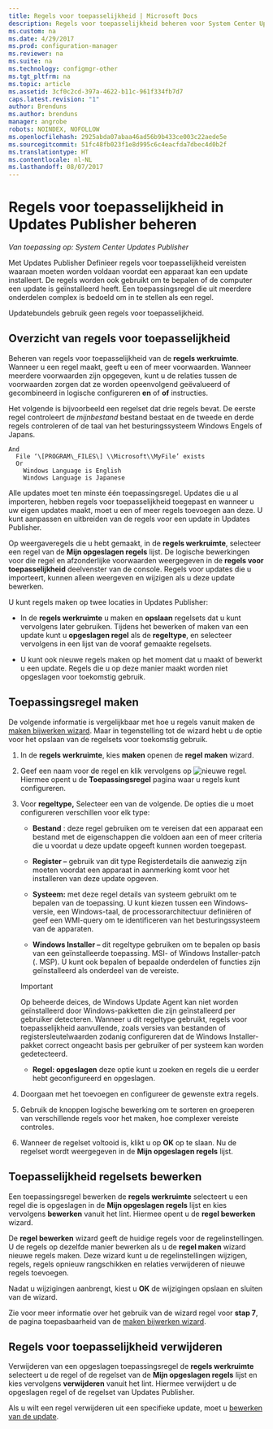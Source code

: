 ```yaml
---
title: Regels voor toepasselijkheid | Microsoft Docs
description: Regels voor toepasselijkheid beheren voor System Center Updates Publisher
ms.custom: na
ms.date: 4/29/2017
ms.prod: configuration-manager
ms.reviewer: na
ms.suite: na
ms.technology: configmgr-other
ms.tgt_pltfrm: na
ms.topic: article
ms.assetid: 3cf0c2cd-397a-4622-b11c-961f334fb7d7
caps.latest.revision: "1"
author: Brenduns
ms.author: brenduns
manager: angrobe
robots: NOINDEX, NOFOLLOW
ms.openlocfilehash: 2925abda07abaa46ad56b9b433ce003c22aede5e
ms.sourcegitcommit: 51fc48fb023f1e8d995c6c4eacfda7dbec4d0b2f
ms.translationtype: HT
ms.contentlocale: nl-NL
ms.lasthandoff: 08/07/2017
---
```

# <a name="manage-applicability-rules-in-updates-publisher"></a>Regels voor toepasselijkheid in Updates Publisher beheren

*Van toepassing op: System Center Updates Publisher*

Met Updates Publisher Definieer regels voor toepasselijkheid vereisten waaraan moeten worden voldaan voordat een apparaat kan een update installeert. De regels worden ook gebruikt om te bepalen of de computer een update is geïnstalleerd heeft. Een toepassingsregel die uit meerdere onderdelen complex is bedoeld om in te stellen als een regel.

Updatebundels gebruik geen regels voor toepasselijkheid.

## <a name="overview-of-applicability-rules"></a>Overzicht van regels voor toepasselijkheid
Beheren van regels voor toepasselijkheid van de **regels werkruimte**. Wanneer u een regel maakt, geeft u een of meer voorwaarden. Wanneer meerdere voorwaarden zijn opgegeven, kunt u de relaties tussen de voorwaarden zorgen dat ze worden opeenvolgend geëvalueerd of gecombineerd in logische configureren **en** of **of** instructies.

Het volgende is bijvoorbeeld een regelset dat drie regels bevat. De eerste regel controleert de *mijnbestand* bestand bestaat en de tweede en derde regels controleren of de taal van het besturingssysteem Windows Engels of Japans.

    And  
      File ‘\[PROGRAM\_FILES\] \\Microsoft\\MyFile’ exists  
      Or  
        Windows Language is English   
        Windows Language is Japanese

Alle updates moet ten minste één toepassingsregel. Updates die u al importeren, hebben regels voor toepasselijkheid toegepast en wanneer u uw eigen updates maakt, moet u een of meer regels toevoegen aan deze. U kunt aanpassen en uitbreiden van de regels voor een update in Updates Publisher.

Op weergaveregels die u hebt gemaakt, in de **regels werkruimte**, selecteer een regel van de **Mijn opgeslagen regels** lijst. De logische bewerkingen voor die regel en afzonderlijke voorwaarden weergegeven in de **regels voor toepasselijkheid** deelvenster van de console. Regels voor updates die u importeert, kunnen alleen weergeven en wijzigen als u deze update bewerken.

U kunt regels maken op twee locaties in Updates Publisher:

-   In de **regels werkruimte** u maken en **opslaan** regelsets dat u kunt vervolgens later gebruiken. Tijdens het bewerken of maken van een update kunt u **opgeslagen regel** als de **regeltype**, en selecteer vervolgens in een lijst van de vooraf gemaakte regelsets.

-   U kunt ook nieuwe regels maken op het moment dat u maakt of bewerkt u een update. Regels die u op deze manier maakt worden niet opgeslagen voor toekomstig gebruik.

## <a name="create-applicability-rule"></a>Toepassingsregel maken
De volgende informatie is vergelijkbaar met hoe u regels vanuit maken de [maken bijwerken wizard](/sccm/sum/tools/create-updates-with-updates-publisher#the-create-update-wizard). Maar in tegenstelling tot de wizard hebt u de optie voor het opslaan van de regelsets voor toekomstig gebruik.

1.  In de **regels werkruimte**, kies **maken** openen de **regel maken** wizard.

2.  Geef een naam voor de regel en klik vervolgens op ![nieuwe regel](media/newrule.png). Hiermee opent u de **Toepassingsregel** pagina waar u regels kunt configureren.

3.  Voor **regeltype,** Selecteer een van de volgende. De opties die u moet configureren verschillen voor elk type:

    -   **Bestand** : deze regel gebruiken om te vereisen dat een apparaat een bestand met de eigenschappen die voldoen aan een of meer criteria die u voordat u deze update opgeeft kunnen worden toegepast.

    -   **Register –** gebruik van dit type Registerdetails die aanwezig zijn moeten voordat een apparaat in aanmerking komt voor het installeren van deze update opgeven.

    -   **Systeem:** met deze regel details van systeem gebruikt om te bepalen van de toepassing. U kunt kiezen tussen een Windows-versie, een Windows-taal, de processorarchitectuur definiëren of geef een WMI-query om te identificeren van het besturingssysteem van de apparaten.

    -   **Windows Installer –** dit regeltype gebruiken om te bepalen op basis van een geïnstalleerde toepassing. MSI- of Windows Installer-patch (. MSP). U kunt ook bepalen of bepaalde onderdelen of functies zijn geïnstalleerd als onderdeel van de vereiste.

       > [!IMPORTANT]   
       > Op beheerde deices, de Windows Update Agent kan niet worden geïnstalleerd door Windows-pakketten die zijn geïnstalleerd per gebruiker detecteren. Wanneer u dit regeltype gebruikt, regels voor toepasselijkheid aanvullende, zoals versies van bestanden of registersleutelwaarden zodanig configureren dat de Windows Installer-pakket correct ongeacht basis per gebruiker of per systeem kan worden gedetecteerd.

    -   **Regel: opgeslagen** deze optie kunt u zoeken en regels die u eerder hebt geconfigureerd en opgeslagen.

4.  Doorgaan met het toevoegen en configureer de gewenste extra regels.

5.  Gebruik de knoppen logische bewerking om te sorteren en groeperen van verschillende regels voor het maken, hoe complexer vereiste controles.

6.  Wanneer de regelset voltooid is, klikt u op **OK** op te slaan. Nu de regelset wordt weergegeven in de **Mijn opgeslagen regels** lijst.

## <a name="edit-applicability-rule-sets"></a>Toepasselijkheid regelsets bewerken
Een toepassingsregel bewerken de **regels werkruimte** selecteert u een regel die is opgeslagen in de **Mijn opgeslagen regels** lijst en kies vervolgens **bewerken** vanuit het lint. Hiermee opent u de **regel bewerken** wizard.

De **regel bewerken** wizard geeft de huidige regels voor de regelinstellingen. U de regels op dezelfde manier bewerken als u de **regel maken** wizard nieuwe regels maken. Deze wizard kunt u de regelinstellingen wijzigen, regels, regels opnieuw rangschikken en relaties verwijderen of nieuwe regels toevoegen.

Nadat u wijzigingen aanbrengt, kiest u **OK** de wijzigingen opslaan en sluiten van de wizard.

Zie voor meer informatie over het gebruik van de wizard regel voor **stap 7**, de pagina toepasbaarheid van de [maken bijwerken wizard](/sccm/sum/tools/create-updates-with-updates-publisher#the-create-update-wizard).

## <a name="delete-applicability-rules"></a>Regels voor toepasselijkheid verwijderen
Verwijderen van een opgeslagen toepassingsregel de **regels werkruimte** selecteert u de regel of de regelset van de **Mijn opgeslagen regels** lijst en kies vervolgens **verwijderen** vanuit het lint. Hiermee verwijdert u de opgeslagen regel of de regelset van Updates Publisher.

Als u wilt een regel verwijderen uit een specifieke update, moet u [bewerken van de update](/sccm/sum/tools/manage-updates-with-updates-publisher#edit-updates-and-bundles).
